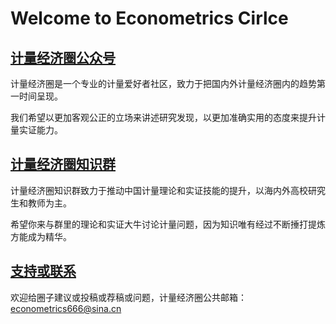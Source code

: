 
# Welcome to Econometrics Cirlce



## [计量经济圈公众号](https://mp.weixin.qq.com/s?__biz=MjM5OTMwODM1Mw==&mid=2448055737&idx=1&sn=ec6c04081122d7d935640f16adf732a2&chksm=b323809784540981066dd0956c117ba87cd1df50733e67890150c060191f5c5f16e2dcddf421#rd)

计量经济圈是一个专业的计量爱好者社区，致力于把国内外计量经济圈内的趋势第一时间呈现。

我们希望以更加客观公正的立场来讲述研究发现，以更加准确实用的态度来提升计量实证能力。




## [计量经济圈知识群](https://appvwrepkgi6643.h5.xiaoeknow.com/)

计量经济圈知识群致力于推动中国计量理论和实证技能的提升，以海内外高校研究生和教师为主。

希望你来与群里的理论和实证大牛讨论计量问题，因为知识唯有经过不断捶打提炼方能成为精华。




## [支持或联系](econometrics666@sina.cn)

欢迎给圈子建议或投稿或荐稿或问题，计量经济圈公共邮箱：econometrics666@sina.cn     


